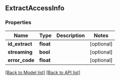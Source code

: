 ## ExtractAccessInfo

### Properties
Name | Type | Description | Notes
------------ | ------------- | ------------- | -------------
**id_extract** | **float** |  | [optional] 
**streaming** | **bool** |  | [optional] 
**error_code** | **float** |  | [optional] 

[[Back to Model list]](#documentation-for-models) [[Back to API list]](#documentation-for-api-endpoints)



